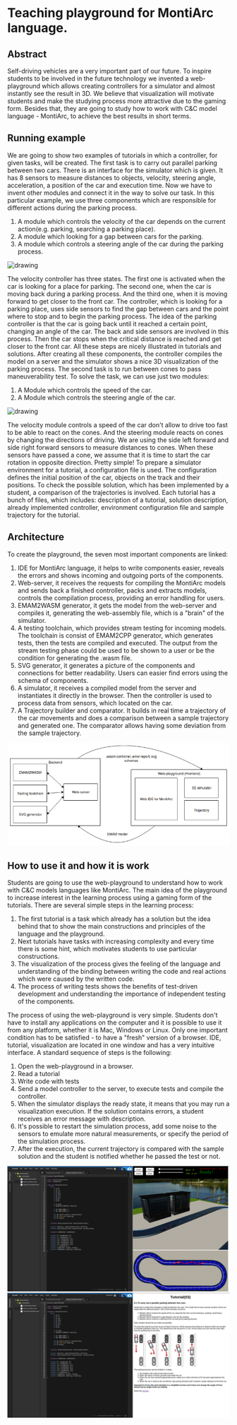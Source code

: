 # Teaching playground for MontiArc language.

## Abstract
Self-driving vehicles are a very important part of our future. To inspire students to be involved in the future technology we invented a web-playground which allows creating controllers for a simulator and almost instantly see the result in 3D. We believe that visualization will motivate students and make the studying process more attractive due to the gaming form. Besides that, they are going to study how to work with C&C model language - MontiArc, to achieve the best results in short terms.

## Running example
We are going to show two examples of tutorials in which a controller, for given tasks, will be created. 
The first task is to carry out parallel parking between two cars. There is an interface for the simulator which is given. It has 8 sensors to measure distances to objects, velocity,  steering angle, acceleration, a position of the car and execution time. Now we have to invent other modules and connect it in the way to solve our task. In this particular example, we use three components which are responsible for different actions during the parking process. 
1. A module which controls the velocity of the car depends on the current action(e.g. parking, searching a parking place).
2. A module which looking for a gap between cars for the parking.
3. A module which controls a steering angle of the car during the parking process.

<img src="https://git.rwth-aachen.de/monticore/EmbeddedMontiArc/utilities/demonstrator/raw/presentation1007/paper/img/controller03.svg" alt="drawing" width="1000px" height="500px"/>

The velocity controller has three states. The first one is activated when the car is looking for a place for parking. The second one, when the car is moving back during a parking process. And the third one, when it is moving forward to get closer to the front car.
The controller, which is looking for a parking place, uses side sensors to find the gap between cars and the point where to stop and to begin the parking process.
The idea of the parking controller is that the car is going back until it reached a certain point, changing an angle of the car. The back and side sensors are involved in this process. Then the car stops when the critical distance is reached and get closer to the front car. All these steps are nicely illustrated in tutorials and solutions.
After creating all these components, the controller compiles the model on a server and the simulator shows a nice 3D visualization of the parking process.
The second task is to run between cones to pass maneuverability test. To solve the task, we can use just two modules:
1. A Module which controls the speed of the car.
2. A Module which controls the steering angle of the car.

<img src="https://git.rwth-aachen.de/monticore/EmbeddedMontiArc/utilities/demonstrator/raw/presentation1007/paper/img/controller04.svg" alt="drawing" width="600px" height="500px"/>

The velocity module controls a speed of the car don't allow to drive too fast to be able to react on the cones. And the steering module reacts on cones by changing the directions of driving.
We are using the side left forward and side right forward sensors to measure distances to cones. When these sensors have passed a cone, we assume that it is time to start the car rotation in opposite direction. Pretty simple!
To prepare a simulator environment for a tutorial, a configuration file is used.  The configuration defines the initial position of the car, objects on the track and their positions.
To check the possible solution, which has been implemented by a student, a comparison of the trajectories is involved. Each tutorial has a bunch of files, which includes: description of a tutorial, solution description, already implemented controller, environment configuration file and sample trajectory for the tutorial.

## Architecture
To create the playground, the seven most important components are linked: 
1. IDE for MontiArc language, it helps to write components easier, reveals the errors and shows incoming and outgoing ports of the components.
2. Web-server, it receives the requests for compiling the MontiArc models and sends back a finished controller,  packs and extracts models, controls the compilation process, providing an error handling for users.
3. EMAM2WASM generator, it gets the model from the web-server and compiles it, generating the web-assembly file, which is a "brain" of the simulator.
4. A testing toolchain, which provides stream testing for incoming models. The toolchain is consist of EMAM2CPP generator, which generates tests, then the tests are compiled and executed. The output from the stream testing phase could be used to be shown to a user or be the condition for generating the .wasm file.
5. SVG generator, it generates a picture of the components and connections for better readability. Users can easier find errors using the schema of components.
6. A simulator, it receives a compiled model from the server and instantiates it directly in the browser. Then the controller is used to process data from sensors, which located on the car.
7. A Trajectory builder and comparator. It builds in real time a trajectory of the car movements and does a comparison between a sample trajectory and generated one. The comparator allows having some deviation from the sample trajectory.

![alt text](img/architecture.png)

## How to use it and how it is work
Students are going to use the web-playground to understand how to work with C&C models languages like MontiArc. The main idea of the playground to increase interest in the learning process using a gaming form of the tutorials. There are several simple steps in the learning process: 
1. The first tutorial is a task which already has a solution but the idea behind that to show the main constructions and principles of the language and the playground.
2. Next tutorials have tasks with increasing complexity and every time there is some hint, which motivates students to use particular constructions.
3. The visualization of the process gives the feeling of the language and understanding of the binding between writing the code and real actions which were caused by the written code.
4. The process of writing tests shows the benefits of test-driven development and understanding the importance of independent testing of the components.

The process of using the web-playground is very simple. Students don't have to install any applications on the computer and it is possible to use it from any platform, whether it is Mac, Windows or Linux. Only one important condition has to be satisfied - to have a "fresh" version of a browser. IDE, tutorial, visualization are located in one window and has a very intuitive interface.
A standard sequence of steps is the following:
1. Open the web-playground in a browser.
2. Read a tutorial
3. Write code with tests
4. Send a model controller to the server, to execute tests and compile the controller.
5. When the simulator displays the ready state, it means that you may run a visualization execution. If the solution contains errors, a student receives an error message with description.
6. It's possible to restart the simulation process, add some noise to the sensors to emulate more natural measurements, or specify the period of the simulation process. 
7. After the execution, the current trajectory is compared with the sample solution and the student is notified whether he passed the test or not.

![alt text](img/screen-simulator.png)
![alt text](img/screen-task.png)